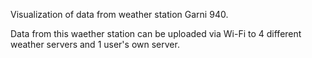 Visualization of data from weather station Garni 940.

Data from this waether station can be uploaded via Wi-Fi to 4 different weather servers and 1 user's own server. 

